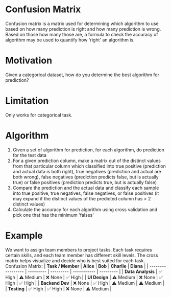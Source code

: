 # Confusion Matrix
Confusion matrix is a matrix used for determining which algorithm to use based on how many prediction is right and
how many prediction is wrong. Based on those how many those are, a formula to check the accuracy of algorithm may
be used to quantify how 'right' an algorithm is. 

# Motivation
Given a categorical dataset, how do you determine the best algorithm for prediction?

# Limitation
Only works for categorical task.

# Algorithm
1. Given a set of algorithm for prediction, for each algorithm, do prediction for the test data
2. For a given prediction column, make a matrix out of the distinct values from that particular column which 
classified into true positive (prediction and actual data is both right), true negatives (prediction and actual are both wrong),
false negatives (prediction predicts false, but is actually true) or false positives (prediction predicts true, but is
actually false)
3. Compare the prediction and the actual data and classify each sample into true positive, true negatives, false negatives, 
or false positives (it may expand if the distinct values of the predicted column has > 2 distinct values)
4. Calculate the accuracy for each algorithm using cross validation and pick one that has the minimum 'falses'

# Example
We want to assign team members to project tasks. Each task requires certain skills, and each team member has different skill levels. The cross matrix helps visualize and decide who is best suited for each task.  
Confusion Matrix:
| **Task / Member** | **Alice** | **Bob**   | **Charlie** | **Diana** |
| ----------------- | --------- | --------- | ----------- | --------- |
| **Data Analysis** | ✅ High    | ⚠️ Medium | ❌ None      | ✅ High    |
| **UI Design**     | ⚠️ Medium | ❌ None    | ✅ High      | ✅ High    |
| **Backend Dev**   | ❌ None    | ✅ High    | ⚠️ Medium   | ⚠️ Medium |
| **Testing**       | ✅ High    | ✅ High    | ❌ None      | ⚠️ Medium |

